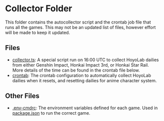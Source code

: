 # Collector Folder
This folder contains the autocollector script and the crontab job file that runs all the games. This may not be an updated list of files, however effort will be made to keep it updated.

## Files
- [collector.ts](collector.ts): A special script run on 16:00 UTC to collect HoyoLab dailies from either Genshin Impact, Honkai Impact 3rd, or Honkai Star Rail. More details of the time can be found in the crontab file below.
- [crontab](crontab): The crontab configuration to automatically collect HoyoLab dailies when it resets, and resetting dailies for anime character system.

## Other Files
- [.env-cmdrc](../../.env-cmdrc): The environment variables defined for each game. Used in [package.json](../../package.json) to run the correct game.
